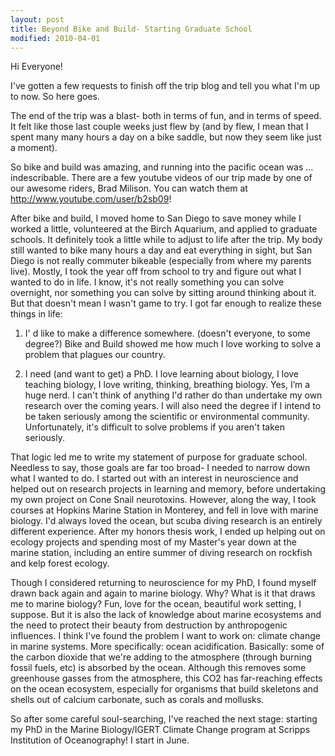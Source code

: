 ```yaml
---
layout: post
title: Beyond Bike and Build- Starting Graduate School
modified: 2010-04-01
---
```


Hi Everyone!

I've gotten a few requests to finish off the trip blog and tell you what I'm up to now. So here goes.

The end of the trip was a blast- both in terms of fun, and in terms of speed. It felt like those last couple weeks just flew by (and by flew, I mean that I spent many many hours a day on a bike saddle, but now they seem like just a moment).

So bike and build was amazing, and running into the pacific ocean was ... indescribable. There are a few youtube videos of our trip made by one of our awesome riders, Brad Milison. You can watch them at http://www.youtube.com/user/b2sb09!

After bike and build, I moved home to San Diego to save money while I worked a little, volunteered at the Birch Aquarium, and applied to graduate schools. It definitely took a little while to adjust to life after the trip. My body still wanted to bike many hours a day and eat everything in sight, but San Diego is not really commuter bikeable (especially from where my parents live). Mostly, I took the year off from school to try and figure out what I wanted to do in life. I know, it's not really something you can solve overnight, nor something you can solve by sitting around thinking about it. But that doesn't mean I wasn't game to try. I got far enough to realize these things in life:

1) I' d like to make a difference somewhere. (doesn't everyone, to some degree?) Bike and Build showed me how much I love working to solve a problem that plagues our country.

2) I need (and want to get) a PhD. I love learning about biology, I love teaching biology, I love writing, thinking, breathing biology. Yes, I’m a huge nerd. I can't think of anything I'd rather do than undertake my own research over the coming years. I will also need the degree if I intend to be taken seriously among the scientific or environmental community. Unfortunately, it's difficult to solve problems if you aren't taken seriously.

That logic led me to write my statement of purpose for graduate school. Needless to say, those goals are far too broad- I needed to narrow down what I wanted to do. I started out with an interest in neuroscience and helped out on research projects in learning and memory, before undertaking my own project on Cone Snail neurotoxins. However, along the way, I took courses at Hopkins Marine Station in Monterey, and fell in love with marine biology. I'd always loved the ocean, but scuba diving research is an entirely different experience. After my honors thesis work, I ended up helping out on ecology projects and spending most of my Master's year down at the marine station, including an entire summer of diving research on rockfish and kelp forest ecology.

Though I considered returning to neuroscience for my PhD, I found myself drawn back again and again to marine biology. Why? What is it that draws me to marine biology? Fun, love for the ocean, beautiful work setting, I suppose. But it is also the lack of knowledge about marine ecosystems and the need to protect their beauty from destruction by anthropogenic influences. I think I've found the problem I want to work on: climate change in marine systems. More specifically: ocean acidification. Basically: some of the carbon dioxide that we're adding to the atmosphere (through burning fossil fuels, etc) is absorbed by the ocean. Although this removes some greenhouse gasses from the atmosphere, this CO2 has far-reaching effects on the ocean ecosystem, especially for organisms that build skeletons and shells out of calcium carbonate, such as corals and mollusks.

So after some careful soul-searching, I've reached the next stage: starting my PhD in the Marine Biology/IGERT Climate Change program at Scripps Institution of Oceanography! I start in June.
